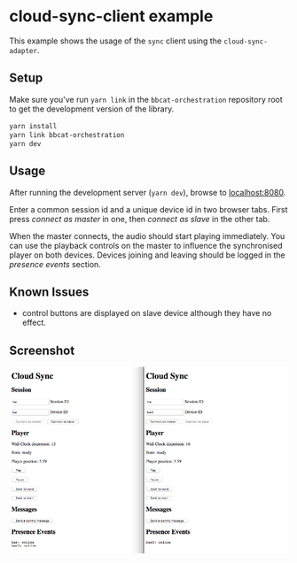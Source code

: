 # cloud-sync-client example

This example shows the usage of the `sync` client using the `cloud-sync-adapter`.

## Setup

Make sure you've run `yarn link` in the `bbcat-orchestration` repository root to get the
development version of the library.

```
yarn install
yarn link bbcat-orchestration
yarn dev
```

## Usage

After running the development server (`yarn dev`), browse to [localhost:8080](http://localhost:8080).

Enter a common session id and a unique device id in two browser tabs. First press _connect as master_
in one, then _connect as slave_ in the other tab.

When the master connects, the audio should start playing immediately. You can use the playback controls
on the master to influence the synchronised player on both devices. Devices joining and leaving should
be logged in the _presence events_ section.

## Known Issues

* control buttons are displayed on slave device although they have no effect.

## Screenshot

![Screenshot of Players example](screenshot.png)
